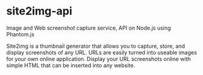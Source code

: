 site2img-api
============

Image and Web screenshot capture service, API on Node.js using Phantom.js

Site2img is a thumbnail generator that allows you to capture, store, and display screenshots
of any URL. URLs are easily turned into useable images for your own online application.
Display your URL screenshots online with simple HTML that can be inserted into any website.
